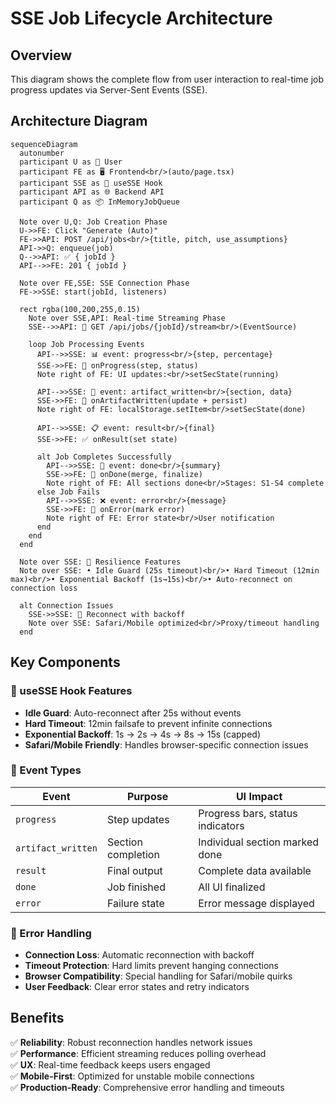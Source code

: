 # SSE Job Lifecycle Architecture

## Overview

This diagram shows the complete flow from user interaction to real-time job progress updates via Server-Sent Events (SSE).

## Architecture Diagram

```mermaid
sequenceDiagram
  autonumber
  participant U as 👤 User
  participant FE as 🖥️ Frontend<br/>(auto/page.tsx)
  participant SSE as 🔌 useSSE Hook
  participant API as 🌐 Backend API
  participant Q as 📦 InMemoryJobQueue

  Note over U,Q: Job Creation Phase
  U->>FE: Click "Generate (Auto)"
  FE->>API: POST /api/jobs<br/>{title, pitch, use_assumptions}
  API->>Q: enqueue(job)
  Q-->>API: ✅ { jobId }
  API-->>FE: 201 { jobId }

  Note over FE,SSE: SSE Connection Phase
  FE->>SSE: start(jobId, listeners)

  rect rgba(100,200,255,0.15)
    Note over SSE,API: Real-time Streaming Phase
    SSE-->>API: 🔗 GET /api/jobs/{jobId}/stream<br/>(EventSource)

    loop Job Processing Events
      API-->>SSE: 📊 event: progress<br/>{step, percentage}
      SSE->>FE: 🔄 onProgress(step, status)
      Note right of FE: UI updates:<br/>setSecState(running)

      API-->>SSE: 📄 event: artifact_written<br/>{section, data}
      SSE->>FE: 💾 onArtifactWritten(update + persist)
      Note right of FE: localStorage.setItem<br/>setSecState(done)

      API-->>SSE: 📋 event: result<br/>{final}
      SSE->>FE: ✅ onResult(set state)

      alt Job Completes Successfully
        API-->>SSE: 🎉 event: done<br/>{summary}
        SSE->>FE: 🏁 onDone(merge, finalize)
        Note right of FE: All sections done<br/>Stages: S1-S4 complete
      else Job Fails
        API-->>SSE: ❌ event: error<br/>{message}
        SSE->>FE: 🚨 onError(mark error)
        Note right of FE: Error state<br/>User notification
      end
    end
  end

  Note over SSE: 🔄 Resilience Features
  Note over SSE: • Idle Guard (25s timeout)<br/>• Hard Timeout (12min max)<br/>• Exponential Backoff (1s→15s)<br/>• Auto-reconnect on connection loss

  alt Connection Issues
    SSE->>SSE: 🔄 Reconnect with backoff
    Note over SSE: Safari/Mobile optimized<br/>Proxy/timeout handling
  end
```

## Key Components

### 🔌 useSSE Hook Features

- **Idle Guard**: Auto-reconnect after 25s without events
- **Hard Timeout**: 12min failsafe to prevent infinite connections
- **Exponential Backoff**: 1s → 2s → 4s → 8s → 15s (capped)
- **Safari/Mobile Friendly**: Handles browser-specific connection issues

### 📡 Event Types

| Event              | Purpose            | UI Impact                        |
| ------------------ | ------------------ | -------------------------------- |
| `progress`         | Step updates       | Progress bars, status indicators |
| `artifact_written` | Section completion | Individual section marked done   |
| `result`           | Final output       | Complete data available          |
| `done`             | Job finished       | All UI finalized                 |
| `error`            | Failure state      | Error message displayed          |

### 🎯 Error Handling

- **Connection Loss**: Automatic reconnection with backoff
- **Timeout Protection**: Hard limits prevent hanging connections
- **Browser Compatibility**: Special handling for Safari/mobile quirks
- **User Feedback**: Clear error states and retry indicators

## Benefits

✅ **Reliability**: Robust reconnection handles network issues  
✅ **Performance**: Efficient streaming reduces polling overhead  
✅ **UX**: Real-time feedback keeps users engaged  
✅ **Mobile-First**: Optimized for unstable mobile connections  
✅ **Production-Ready**: Comprehensive error handling and timeouts
